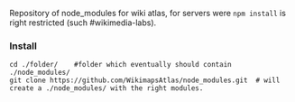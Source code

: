Repository of node_modules for wiki atlas, for servers were `npm install` is right restricted (such #wikimedia-labs).

### Install
```
cd ./folder/    #folder which eventually should contain ./node_modules/
git clone https://github.com/WikimapsAtlas/node_modules.git  # will create a ./node_modules/ with the right modules.
```
